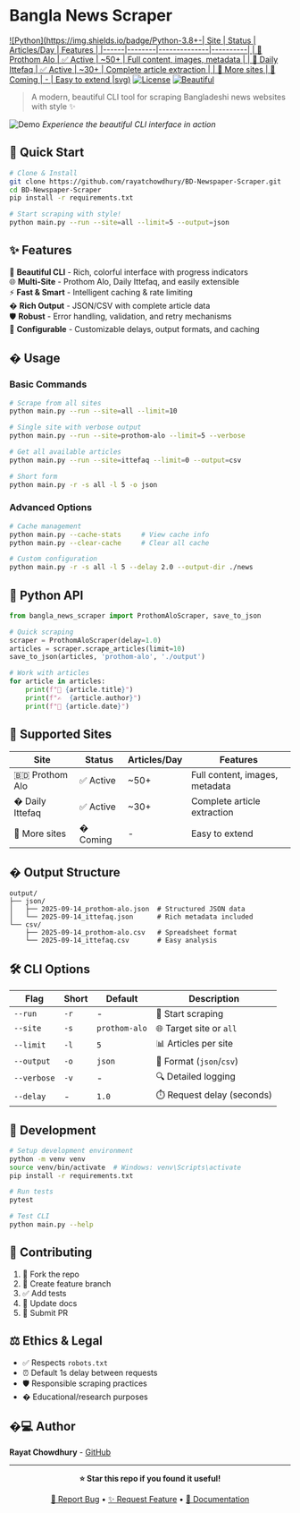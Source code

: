 # Bangla News Scraper

[![Python](https://img.shields.io/badge/Python-3.8+-| Site | Status | Articles/Day | Features |
|------|--------|--------------|----------|
| 📰 Prothom Alo | ✅ Active | ~50+ | Full content, images, metadata |
| 📰 Daily Ittefaq | ✅ Active | ~30+ | Complete article extraction |
| 🔄 More sites | 🚧 Coming | - | Easy to extend |svg)](https://python.org)
[![License](https://img.shields.io/badge/License-MIT-green.svg)](LICENSE)
[![Beautiful](https://img.shields.io/badge/CLI-Beautiful-pink.svg)](https://github.com/rayatchowdhury/BD-Newspaper-Scraper)

> A modern, beautiful CLI tool for scraping Bangladeshi news websites with style ✨

![Demo](https://img.shields.io/badge/🎬-Demo-brightgreen) *Experience the beautiful CLI interface in action*

## 🚀 Quick Start

```bash
# Clone & Install
git clone https://github.com/rayatchowdhury/BD-Newspaper-Scraper.git
cd BD-Newspaper-Scraper
pip install -r requirements.txt

# Start scraping with style!
python main.py --run --site=all --limit=5 --output=json
```

## ✨ Features

🎨 **Beautiful CLI** - Rich, colorful interface with progress indicators  
🌐 **Multi-Site** - Prothom Alo, Daily Ittefaq, and easily extensible  
⚡ **Fast & Smart** - Intelligent caching & rate limiting  
� **Rich Output** - JSON/CSV with complete article data  
🛡️ **Robust** - Error handling, validation, and retry mechanisms  
🔧 **Configurable** - Customizable delays, output formats, and caching

## � Usage

### Basic Commands
```bash
# Scrape from all sites
python main.py --run --site=all --limit=10

# Single site with verbose output  
python main.py --run --site=prothom-alo --limit=5 --verbose

# Get all available articles
python main.py --run --site=ittefaq --limit=0 --output=csv

# Short form
python main.py -r -s all -l 5 -o json
```

### Advanced Options
```bash
# Cache management
python main.py --cache-stats     # View cache info
python main.py --clear-cache     # Clear all cache

# Custom configuration
python main.py -r -s all -l 5 --delay 2.0 --output-dir ./news
```

## 📖 Python API

```python
from bangla_news_scraper import ProthomAloScraper, save_to_json

# Quick scraping
scraper = ProthomAloScraper(delay=1.0)
articles = scraper.scrape_articles(limit=10)
save_to_json(articles, 'prothom-alo', './output')

# Work with articles
for article in articles:
    print(f"📰 {article.title}")
    print(f"✍️  {article.author}")
    print(f"📅 {article.date}")
```

## 🎯 Supported Sites

| Site | Status | Articles/Day | Features |
|------|--------|--------------|----------|
| 🇧🇩 Prothom Alo | ✅ Active | ~50+ | Full content, images, metadata |
| � Daily Ittefaq | ✅ Active | ~30+ | Complete article extraction |
| 🔄 More sites | � Coming | - | Easy to extend |

## � Output Structure

```
output/
├── json/
│   ├── 2025-09-14_prothom-alo.json  # Structured JSON data
│   └── 2025-09-14_ittefaq.json      # Rich metadata included
└── csv/
    ├── 2025-09-14_prothom-alo.csv   # Spreadsheet format
    └── 2025-09-14_ittefaq.csv       # Easy analysis
```

## 🛠️ CLI Options

| Flag | Short | Default | Description |
|------|-------|---------|-------------|
| `--run` | `-r` | - | 🚀 Start scraping |
| `--site` | `-s` | `prothom-alo` | 🌐 Target site or `all` |
| `--limit` | `-l` | `5` | 📊 Articles per site |
| `--output` | `-o` | `json` | 💾 Format (`json`/`csv`) |
| `--verbose` | `-v` | - | 🔍 Detailed logging |
| `--delay` | - | `1.0` | ⏱️ Request delay (seconds) |

## 🧪 Development

```bash
# Setup development environment
python -m venv venv
source venv/bin/activate  # Windows: venv\Scripts\activate
pip install -r requirements.txt

# Run tests
pytest

# Test CLI
python main.py --help
```

## 🤝 Contributing

1. 🍴 Fork the repo
2. 🌟 Create feature branch
3. ✅ Add tests
4. 📝 Update docs
5. 🚀 Submit PR

## ⚖️ Ethics & Legal

- ✅ Respects `robots.txt`
- ⏰ Default 1s delay between requests
- 🛡️ Responsible scraping practices
- � Educational/research purposes

## �‍💻 Author

**Rayat Chowdhury** - [GitHub](https://github.com/rayatchowdhury)

---

<div align="center">

**⭐ Star this repo if you found it useful!**

[🐛 Report Bug](https://github.com/rayatchowdhury/BD-Newspaper-Scraper/issues) • [✨ Request Feature](https://github.com/rayatchowdhury/BD-Newspaper-Scraper/issues) • [📖 Documentation](https://github.com/rayatchowdhury/BD-Newspaper-Scraper)

</div>